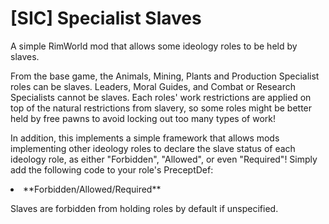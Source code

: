 # [SIC] Specialist Slaves
A simple RimWorld mod that allows some ideology roles to be held by slaves.

From the base game, the Animals, Mining, Plants and Production Specialist roles can be slaves. Leaders, Moral Guides, and Combat or Research Specialists cannot be slaves. Each roles' work restrictions are applied on top of the natural restrictions from slavery, so some roles might be better held by free pawns to avoid locking out too many types of work!

In addition, this implements a simple framework that allows mods implementing other ideology roles to declare the slave status of each ideology role, as either "Forbidden", "Allowed", or even "Required"! Simply add the following code to your role's PreceptDef:

<modExtensions>
  <li Class="SpecialistSlaves.SpecialistSlaves_ModExtension">
    <slavePermitted>**Forbidden/Allowed/Required**</slavePermitted>
  </li>
</modExtensions>

Slaves are forbidden from holding roles by default if unspecified.
